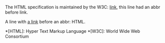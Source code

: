 The HTML specification is maintained by the W3C: [link](https://w3c.github.io/html/), this line had an abbr before link.

A line with [a link](http://example.com) before an abbr: HTML.

*[HTML]: Hyper Text Markup Language
*[W3C]:  World Wide Web Consortium
